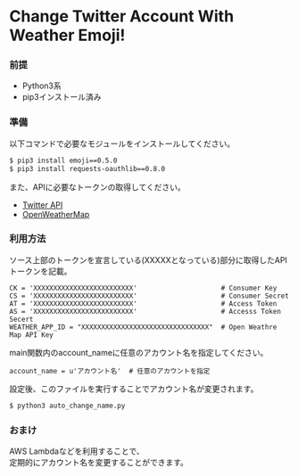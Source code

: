 # Change Twitter Account With Weather Emoji!

### 前提
- Python3系
- pip3インストール済み

### 準備
以下コマンドで必要なモジュールをインストールしてください。
```bash
$ pip3 install emoji==0.5.0
$ pip3 install requests-oauthlib==0.8.0
```
また、APIに必要なトークンの取得してください。
- [Twitter API](https://developer.twitter.com/en.html)
- [OpenWeatherMap](https://openweathermap.org/)

### 利用方法
ソース上部のトークンを宣言している(XXXXXとなっている)部分に取得したAPIトークンを記載。
```python3
CK = 'XXXXXXXXXXXXXXXXXXXXXXXXX'                     # Consumer Key
CS = 'XXXXXXXXXXXXXXXXXXXXXXXXX'                     # Consumer Secret
AT = 'XXXXXXXXXXXXXXXXXXXXXXXXX'                     # Access Token
AS = 'XXXXXXXXXXXXXXXXXXXXXXXXX'                     # Accesss Token Secert
WEATHER_APP_ID = "XXXXXXXXXXXXXXXXXXXXXXXXXXXXXXXX"  # Open Weathre Map API Key
```
main関数内のaccount_nameに任意のアカウント名を指定してください。  
``` python3
account_name = u'アカウント名'  # 任意のアカウントを指定
```
設定後、このファイルを実行することでアカウント名が変更されます。
```bash
$ python3 auto_change_name.py
```

### おまけ
AWS Lambdaなどを利用することで、  
定期的にアカウント名を変更することができます。
